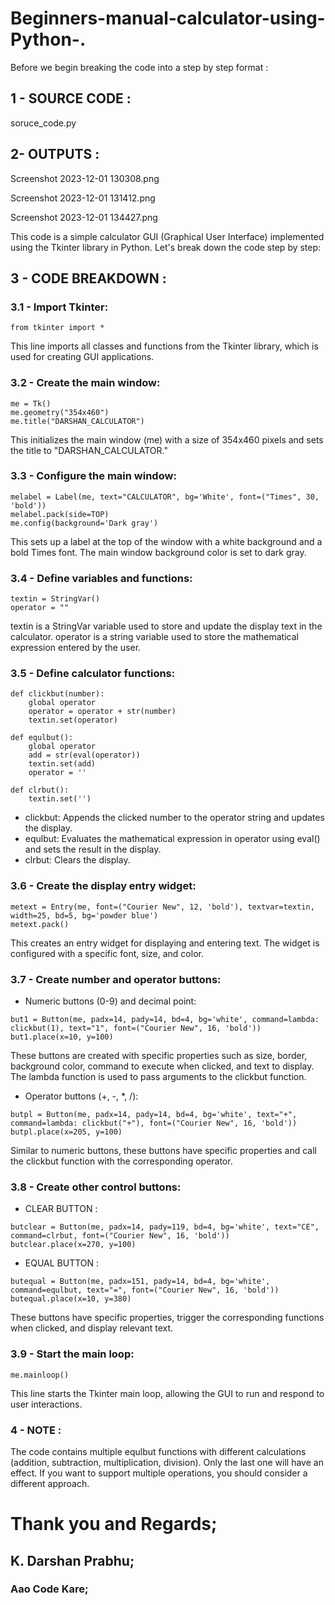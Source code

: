 # Beginners-manual-calculator-using-Python-.


Before we begin breaking the code into a step by step format : 

## 1 -  SOURCE CODE : 

soruce_code.py

## 2- OUTPUTS : 


Screenshot 2023-12-01 130308.png

Screenshot 2023-12-01 131412.png

Screenshot 2023-12-01 134427.png


This code is a simple calculator GUI (Graphical User Interface) implemented using the Tkinter library in Python. 
Let's break down the code step by step:


## 3 - CODE BREAKDOWN : 

### 3.1 - Import Tkinter:

```
from tkinter import *

```
This line imports all classes and functions from the Tkinter library, which is used for creating GUI applications.

### 3.2 - Create the main window:

```
me = Tk()
me.geometry("354x460")
me.title("DARSHAN_CALCULATOR")

```
This initializes the main window (me) with a size of 354x460 pixels and sets the title to "DARSHAN_CALCULATOR."

### 3.3 - Configure the main window:

```
melabel = Label(me, text="CALCULATOR", bg='White', font=("Times", 30, 'bold'))
melabel.pack(side=TOP)
me.config(background='Dark gray')
```

This sets up a label at the top of the window with a white background and a bold Times font.
The main window background color is set to dark gray.


### 3.4 - Define variables and functions:

```
textin = StringVar()
operator = ""
```
textin is a StringVar variable used to store and update the display text in the calculator. operator is a string 
variable used to store the mathematical expression entered by the user.

### 3.5 - Define calculator functions:

```
def clickbut(number):
    global operator
    operator = operator + str(number)
    textin.set(operator)

def equlbut():
    global operator
    add = str(eval(operator))
    textin.set(add)
    operator = ''

def clrbut():
    textin.set('')
```

- clickbut: Appends the clicked number to the operator string and updates the display.
- equlbut: Evaluates the mathematical expression in operator using eval() and sets the result in the display.
- clrbut: Clears the display.

### 3.6 - Create the display entry widget:

```
metext = Entry(me, font=("Courier New", 12, 'bold'), textvar=textin, width=25, bd=5, bg='powder blue')
metext.pack()
```

This creates an entry widget for displaying and entering text. The widget is configured with a specific font, size, and color.


### 3.7 - Create number and operator buttons:

- Numeric buttons (0-9) and decimal point:

```
but1 = Button(me, padx=14, pady=14, bd=4, bg='white', command=lambda: clickbut(1), text="1", font=("Courier New", 16, 'bold'))
but1.place(x=10, y=100)

```

These buttons are created with specific properties such as size, border, background color, command to execute when clicked, and text to display.
The lambda function is used to pass arguments to the clickbut function.

- Operator buttons (+, -, *, /):

```
butpl = Button(me, padx=14, pady=14, bd=4, bg='white', text="+", command=lambda: clickbut("+"), font=("Courier New", 16, 'bold'))
butpl.place(x=205, y=100)

```

Similar to numeric buttons, these buttons have specific properties and call the clickbut function with the corresponding operator.


### 3.8 - Create other control buttons:

-  CLEAR BUTTON :
  
```
butclear = Button(me, padx=14, pady=119, bd=4, bg='white', text="CE", command=clrbut, font=("Courier New", 16, 'bold'))
butclear.place(x=270, y=100)
```

- EQUAL BUTTON : 

```
butequal = Button(me, padx=151, pady=14, bd=4, bg='white', command=equlbut, text="=", font=("Courier New", 16, 'bold'))
butequal.place(x=10, y=380)

```
These buttons have specific properties, trigger the corresponding functions when clicked, and display relevant text.

### 3.9 - Start the main loop:

```
me.mainloop()

```
This line starts the Tkinter main loop, allowing the GUI to run and respond to user interactions.


### 4 - NOTE : 
The code contains multiple equlbut functions with different calculations (addition, subtraction, multiplication, division). 
Only the last one will have an effect. If you want to support multiple operations, you should consider a different approach.



# Thank you and Regards;
## K. Darshan Prabhu;
### Aao Code Kare;
